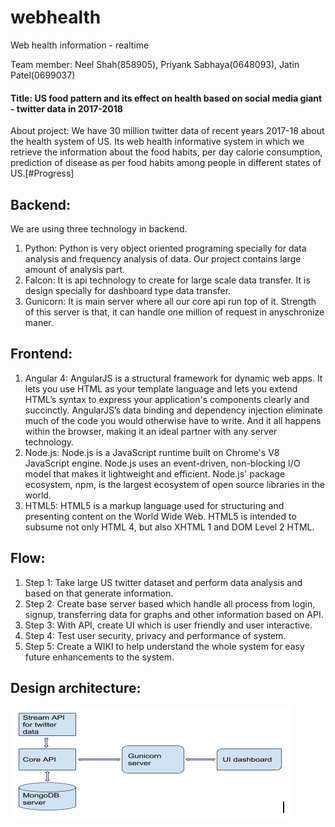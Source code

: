 # webhealth
Web health information - realtime

Team member: Neel Shah(858905), Priyank Sabhaya(0648093), Jatin Patel(0699037)

#### Title: US food pattern and its effect on health based on social media giant - twitter data in 2017-2018

About project: We have 30 million twitter data of recent years 2017-18 about the health system of US. Its web health informative system in which we retrieve the information about the food habits, per day calorie consumption, prediction of disease as per food habits among people in different states of US.[#Progress]

## Backend:
We are using three technology in backend.
1. Python: Python is very object oriented programing specially for data analysis and frequency analysis of data. Our project contains large amount of analysis part.
2. Falcon: It is api technology to create for large scale data transfer. It is design specially for dashboard type data transfer.
3. Gunicorn: It is main server where all our core api run top of it. Strength of this server is that, it can handle one million of request in anyschronize maner.

## Frontend: 
1. Angular 4: AngularJS is a structural framework for dynamic web apps. It lets you use HTML as your template language and lets you extend HTML’s syntax to express your application's components clearly and succinctly. AngularJS’s data binding and dependency injection eliminate much of the code you would otherwise have to write. And it all happens within the browser, making it an ideal partner with any server technology.
2. Node.js: Node.js is a JavaScript runtime built on Chrome's V8 JavaScript engine. Node.js uses an event-driven, non-blocking I/O model that makes it lightweight and efficient. Node.js' package ecosystem, npm, is the largest ecosystem of open source libraries in the world.
3. HTML5: HTML5 is a markup language used for structuring and presenting content on the World Wide Web. HTML5 is intended to subsume not only HTML 4, but also XHTML 1 and DOM Level 2 HTML.

## Flow:
1. Step 1: Take large US twitter dataset and perform data analysis and based on that generate information.
2. Step 2: Create base server based which handle all process from login, signup, transferring data for graphs and other information based on API.
3. Step 3: With API, create UI which is user friendly and user interactive.
4. Step 4: Test user security, privacy and performance of system.
5. Step 5: Create a WIKI to help understand the whole system for easy future enhancements to the system.

## Design architecture:

![Structure](/archi.png)

